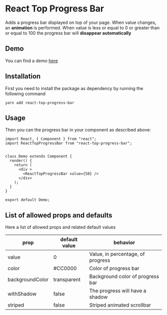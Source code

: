 # React Top Progress Bar
Adds a progress bar displayed on top of your page. When value changes, an **animation** is performed. When value is less or equal to 0 or greater than or equal to 100 the progress bar will **disappear automatically**

## Demo
You can find a demo [here](https://emanuelescarabattoli.github.io/react-top-progress-bar/)

## Installation
First you need to install the package as dependency by running the following command

`yarn add react-top-progress-bar`

## Usage
Then you can the progress bar in your component as described above:
```
import React, { Component } from "react";
import ReactTopProgressBar from "react-top-progress-bar";


class Demo extends Component {
  render() {
    return (
      <div >
        <ReactTopProgressBar value={50} />
      </div>
    );
  }
}

export default Demo;
```

## List of allowed props and defaults
Here a list of allowed props and related default values

| prop            | default value | behavior                          |
|-----------------|---------------|-----------------------------------|
| value           | 0             | Value, in percentage, of progress |
| color           | #CC0000       | Color of progress bar             |
| backgroundColor | transparent   | Background color of progress bar  |
| withShadow      | false         | The progress will have a shadow   |
| striped         | false         | Striped animated scrollbar        |
